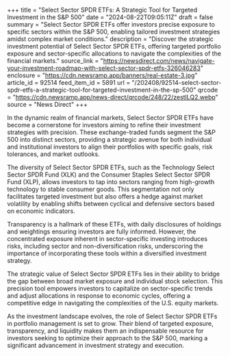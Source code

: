 +++
title = "Select Sector SPDR ETFs: A Strategic Tool for Targeted Investment in the S&P 500"
date = "2024-08-22T09:05:11Z"
draft = false
summary = "Select Sector SPDR ETFs offer investors precise exposure to specific sectors within the S&P 500, enabling tailored investment strategies amidst complex market conditions."
description = "Discover the strategic investment potential of Select Sector SPDR ETFs, offering targeted portfolio exposure and sector-specific allocations to navigate the complexities of the financial markets."
source_link = "https://newsdirect.com/news/navigate-your-investment-roadmap-with-select-sector-spdr-etfs-326046283"
enclosure = "https://cdn.newsramp.app/banners/real-estate-3.jpg"
article_id = 92514
feed_item_id = 5891
url = "/202408/92514-select-sector-spdr-etfs-a-strategic-tool-for-targeted-investment-in-the-sp-500"
qrcode = "https://cdn.newsramp.app/news-direct/qrcode/248/22/zestlLQ2.webp"
source = "News Direct"
+++

<p>In the dynamic realm of financial markets, Select Sector SPDR ETFs have become a cornerstone for investors aiming to refine their investment strategies with precision. These exchange-traded funds segment the S&P 500 into distinct sectors, providing a strategic avenue for both individual and institutional investors to align their portfolios with specific goals, risk tolerances, and market outlooks.</p><p>The diversity of Select Sector SPDR ETFs, such as the Technology Select Sector SPDR Fund (XLK) and the Consumer Staples Select Sector SPDR Fund (XLP), allows investors to tap into sectors ranging from high-growth technology to stable consumer goods. This segmentation not only facilitates targeted investment but also offers a hedge against market volatility by enabling shifts between cyclical and defensive sectors based on economic indicators.</p><p>Transparency is a hallmark of these ETFs, with daily disclosures of holdings and weightings ensuring investors are fully informed. However, the concentrated exposure inherent in sector-specific investing introduces risks, including sector and non-diversification risks, underscoring the importance of incorporating these tools within a diversified investment strategy.</p><p>The strategic value of Select Sector SPDR ETFs lies in their ability to bridge the gap between broad market exposure and individual stock selection. This precision tool empowers investors to capitalize on sector-specific trends and adjust allocations in response to economic cycles, offering a competitive edge in navigating the complexities of the U.S. equity markets.</p><p>As the investment landscape evolves, the role of Select Sector SPDR ETFs in portfolio management is set to grow. Their blend of targeted exposure, transparency, and liquidity makes them an indispensable resource for investors seeking to optimize their approach to the S&P 500, marking a significant advancement in investment strategy and execution.</p>